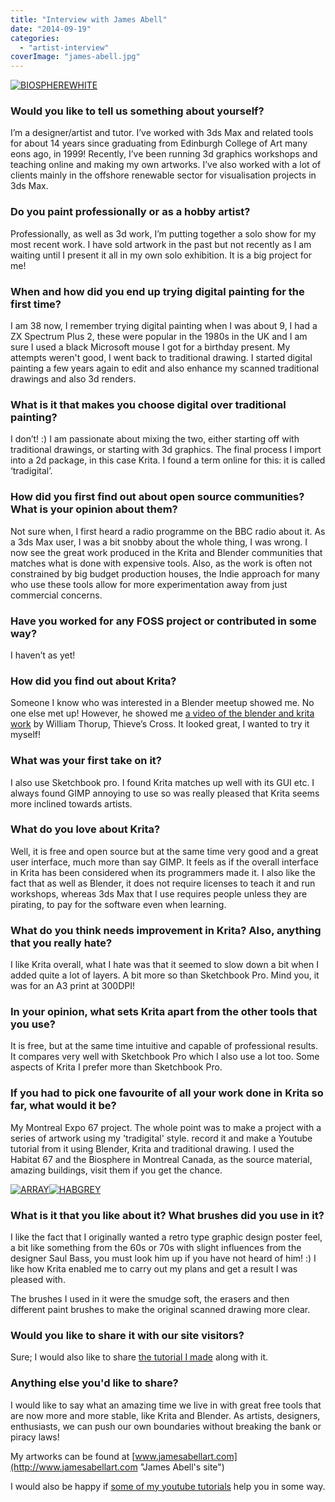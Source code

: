 ```yaml
---
title: "Interview with James Abell"
date: "2014-09-19"
categories: 
  - "artist-interview"
coverImage: "james-abell.jpg"
---
```


[![BIOSPHEREWHITE](/images/posts/2014/BIOSPHEREWHITE-813x1024.jpg)](https://krita.org/wp-content/uploads/2014/09/BIOSPHEREWHITE.jpg)

### Would you like to tell us something about yourself?

I’m a designer/artist and tutor. I’ve worked with 3ds Max and related tools for about 14 years since graduating from Edinburgh College of Art many eons ago, in 1999! Recently, I’ve been running 3d graphics workshops and teaching online and making my own artworks. I’ve also worked with a lot of clients mainly in the offshore renewable sector for visualisation projects in 3ds Max.

### Do you paint professionally or as a hobby artist?

Professionally, as well as 3d work, I’m putting together a solo show for my most recent work. I have sold artwork in the past but not recently as I am waiting until I present it all in my own solo exhibition. It is a big project for me!

### When and how did you end up trying digital painting for the first time?

I am 38 now, I remember trying digital painting when I was about 9, I had a ZX Spectrum Plus 2, these were popular in the 1980s in the UK and I am sure I used a black Microsoft mouse I got for a birthday present. My attempts weren't good, I went back to traditional drawing. I started digital painting a few years again to edit and also enhance my scanned traditional drawings and also 3d renders.

### What is it that makes you choose digital over traditional painting?

I don’t! :) I am passionate about mixing the two, either starting off with traditional drawings, or starting with 3d graphics. The final process I import into a 2d package, in this case Krita. I found a term online for this: it is called ‘tradigital’.

### How did you first find out about open source communities? What is your opinion about them?

Not sure when, I first heard a radio programme on the BBC radio about it. As a 3ds Max user, I was a bit snobby about the whole thing, I was wrong. I now see the great work produced in the Krita and Blender communities that matches what is done with expensive tools. Also, as the work is often not constrained by big budget production houses, the Indie approach for many who use these tools allow for more experimentation away from just commercial concerns.

### Have you worked for any FOSS project or contributed in some way?

I haven’t as yet!

### How did you find out about Krita?

Someone I know who was interested in a Blender meetup showed me. No one else met up! However, he showed me [a video of the blender and krita work](https://www.youtube.com/watch?v=_2NoJVSXR_g "YouTube video") by William Thorup, Thieve’s Cross. It looked great, I wanted to try it myself!

### What was your first take on it?

I also use Sketchbook pro. I found Krita matches up well with its GUI etc. I always found GIMP annoying to use so was really pleased that Krita seems more inclined towards artists.

### What do you love about Krita?

Well, it is free and open source but at the same time very good and a great user interface, much more than say GIMP. It feels as if the overall interface in Krita has been considered when its programmers made it. I also like the fact that as well as Blender, it does not require licenses to teach it and run workshops, whereas 3ds Max that I use requires people unless they are pirating, to pay for the software even when learning.

### What do you think needs improvement in Krita? Also, anything that you really hate?

I like Krita overall, what I hate was that it seemed to slow down a bit when I added quite a lot of layers. A bit more so than Sketchbook Pro. Mind you, it was for an A3 print at 300DPI!

### In your opinion, what sets Krita apart from the other tools that you use?

It is free, but at the same time intuitive and capable of professional results. It compares very well with Sketchbook Pro which I also use a lot too. Some aspects of Krita I prefer more than Sketchbook Pro.

### If you had to pick one favourite of all your work done in Krita so far, what would it be?

My Montreal Expo 67 project. The whole point was to make a project with a series of artwork using my 'tradigital' style. record it and make a Youtube tutorial from it using Blender, Krita and traditional drawing. I used the Habitat 67 and the Biosphere in Montreal Canada, as the source material, amazing buildings, visit them if you get the chance.

[![ARRAY](/images/posts/2014/ARRAY-300x217.jpg)](https://krita.org/wp-content/uploads/2014/09/ARRAY.jpg)[![HABGREY](/images/posts/2014/HABGREY-232x300.jpg)](https://krita.org/wp-content/uploads/2014/09/HABGREY.jpg)

### What is it that you like about it? What brushes did you use in it?

I like the fact that I originally wanted a retro type graphic design poster feel, a bit like something from the 60s or 70s with slight influences from the designer Saul Bass, you must look him up if you have not heard of him! :) I like how Krita enabled me to carry out my plans and get a result I was pleased with.

The brushes I used in it were the smudge soft, the erasers and then different paint brushes to make the original scanned drawing more clear.

### Would you like to share it with our site visitors?

Sure; I would also like to share [the tutorial I made](https://www.youtube.com/playlist?list=PLlvAeSGilUcASUa0j57RFD-4G8Pr4KXwn "YouTube tutorial playlist") along with it.

### Anything else you'd like to share?

I would like to say what an amazing time we live in with great free tools that are now more and more stable, like Krita and Blender. As artists, designers, enthusiasts, we can push our own boundaries without breaking the bank or piracy laws!

My artworks can be found at [www.jamesabellart.com](http://www.jamesabellart.com "James Abell's site")

I would also be happy if [some of my youtube tutorials](https://www.youtube.com/channel/UCSh49ftomfbu2yvFlx-MHqg "James' youtube channel") help you in some way. ­
